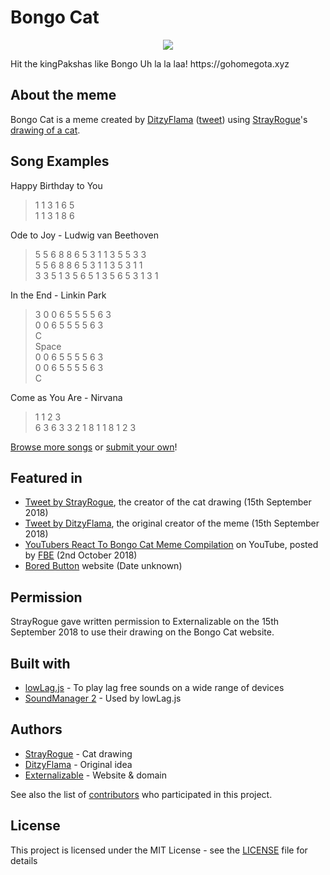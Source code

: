 # Bongo Cat
<p align="center">
  <a href="https://gohomegota.xyz">
    <img src="https://gohomegota.xyz/meta/thumbnail.png">
  </a>  
</p>
Hit the kingPakshas like Bongo Uh la la laa! https://gohomegota.xyz

## About the meme
Bongo Cat is a meme created by [DitzyFlama](https://twitter.com/DitzyFlama) ([tweet](https://twitter.com/DitzyFlama/status/993487015499853824)) using [StrayRogue](https://twitter.com/StrayRogue)'s [drawing of a cat](https://twitter.com/StrayRogue/status/992994454058381312).

## Song Examples
Happy Birthday to You
> 1 1 3 1 6 5\
1 1 3 1 8 6

Ode to Joy - Ludwig van Beethoven
> 5 5 6 8 8 6 5 3 1 1 3 5 5 3 3\
5 5 6 8 8 6 5 3 1 1 3 5 3 1 1\
3 3 5 1 3 5 6 5 1 3 5 6 5 3 1 3 1

In the End - Linkin Park
> 3 0 0 6 5 5 5 5 6 3\
0 0 6 5 5 5 5 6 3\
C\
Space\
0 0 6 5 5 5 5 6 3\
0 0 6 5 5 5 5 6 3\
C

Come as You Are - Nirvana
> 1 1 2 3\
6 3 6 3 3 2 1 8 1 1 8 1 2 3

[Browse more songs](https://github.com/Externalizable/bongo.cat/discussions/categories/song-submissions) or [submit your own](https://github.com/Externalizable/bongo.cat/discussions/new)!

## Featured in
- [Tweet by StrayRogue](https://twitter.com/StrayRogue/status/1041115341290561536), the creator of the cat drawing (15th September 2018)
- [Tweet by DitzyFlama](https://twitter.com/DitzyFlama/status/1041116096420470784), the original creator of the meme (15th September 2018)
- [YouTubers React To Bongo Cat Meme Compilation](https://www.youtube.com/watch?v=9HuzuR48nd0) on YouTube, posted by [FBE](https://www.youtube.com/channel/UC0v-tlzsn0QZwJnkiaUSJVQ) (2nd October 2018)
- [Bored Button](https://www.boredbutton.com/) website (Date unknown)

## Permission
StrayRogue gave written permission to Externalizable on the 15th September 2018 to use their drawing on the Bongo Cat website.

## Built with
- [lowLag.js](https://lowlag.alienbill.com/) - To play lag free sounds on a wide range of devices
- [SoundManager 2](http://www.schillmania.com/projects/soundmanager2/) - Used by lowLag.js

## Authors
- [StrayRogue](https://twitter.com/StrayRogue) - Cat drawing
- [DitzyFlama](https://twitter.com/DitzyFlama) - Original idea
- [Externalizable](https://github.com/Externalizable) - Website & domain

See also the list of [contributors](https://github.com/Externalizable/bongo.cat/contributors) who participated in this project.

## License
This project is licensed under the MIT License - see the [LICENSE](https://github.com/Externalizable/bongo.cat/blob/master/LICENSE) file for details
